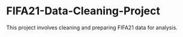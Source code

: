 # FIFA21-Data-Cleaning-Project
This project involves cleaning and preparing FIFA21  data for analysis.
